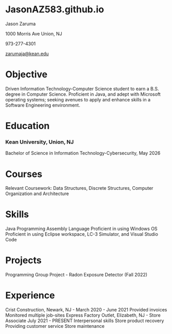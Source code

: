# JasonAZ583.github.io
Jason Zaruma

1000 Morris Ave Union, NJ

973-277-4301

zarumaja@kean.edu

# Objective
Driven Information Technology-Computer Science student to earn a B.S. degree in Computer Science. Proficient in Java, and adept with Microsoft operating systems; seeking avenues to apply and enhance skills in a Software Engineering environment.

# Education
### Kean University, Union, NJ
Bachelor of Science in Information Technology-Cybersecurity, May 2026
# Courses
Relevant Coursework: Data Structures, Discrete Structures, Computer Organization and Architecture 
# Skills
Java Programming
Assembly Language
Proficient in using Windows OS
Proficient in using Eclipse workspace, LC-3 Simulator, and Visual Studio Code

# Projects
Programming Group Project - Radon Exposure Detector (Fall 2022)
# Experience
Crist Construction, Newark, NJ - March 2020 - June 2021
Provided invoices
Monitored multiple job-sites
Express Factory Outlet, Elizabeth, NJ - Store Associate
July 2021 - PRESENT
Interpersonal skills
Store product recovery
Providing customer service
Store maintenance 

# 
